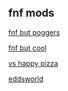 ## fnf mods

[fnf but poggers](https://gaming99github.github.io/but-poggers2)


[fnf but cool](https://gaming99github.github.io/but-cool)


[vs happy pizza](https://gaming99github.github.io/pizza)

[eddsworld](https://gaming99github.github.io/eddsworld)
